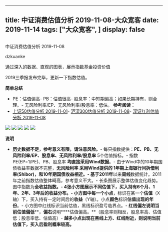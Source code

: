 
---
title:   中证消费估值分析 2019-11-08-大众宽客
date: 2019-11-14
tags: ["大众宽客", ]
display: false
---


## 



中证消费估值分析 2019-11-08




dzkuanke




通过深入的数据、直观的图表，展示指数基金投资价值


2019三季报发布完毕，更新一下指数估值。



**简单总结**
- PE：估值偏高- PB：估值很高- 股息率：中短期偏高；如果长期持有，则合理。- 无风险利率/EP、无风险利率/股息率：低估。
**参考阅读：**
- [上证50估值分析 2019-11-01](http://mp.weixin.qq.com/s?__biz=MzAwMTc1MDcwNw==&amp;mid=2648275324&amp;idx=1&amp;sn=82295cdce6f1a749c56daeaed67d1a10&amp;chksm=82f93aa0b58eb3b61409ee053bde23f71215a944fd9b2c7c30d387104785a37fa3cf78cb6ab9&amp;scene=21#wechat_redirect)- [沪深300估值分析 2019-11-08](http://mp.weixin.qq.com/s?__biz=MzAwMTc1MDcwNw==&amp;mid=2648275353&amp;idx=1&amp;sn=67af3618d8f95af49bf37c9a40445f9b&amp;chksm=82f93a45b58eb35320c065f721bbf565926f260b849e9a0c546c98b69dfea10abe39fd7e8b4d&amp;scene=21#wechat_redirect)- [](http://mp.weixin.qq.com/s?__biz=MzAwMTc1MDcwNw==&amp;mid=2648275353&amp;idx=1&amp;sn=67af3618d8f95af49bf37c9a40445f9b&amp;chksm=82f93a45b58eb35320c065f721bbf565926f260b849e9a0c546c98b69dfea10abe39fd7e8b4d&amp;scene=21#wechat_redirect)[深证红利估值分析 2019-11-08](http://mp.weixin.qq.com/s?__biz=MzAwMTc1MDcwNw==&amp;mid=2648275362&amp;idx=1&amp;sn=0ec58906f0412e22a92edadd9afb8bf6&amp;chksm=82f93a7eb58eb3683cf7a638ae6d22e9459eda65b3c818306baaa0ea7cf7d72c43952d121ecf&amp;scene=21#wechat_redirect)


<img class="rich_pages js_insertlocalimg" data-ratio="1.1226765799256506" data-s="300,640" src="https://mmbiz.qpic.cn/mmbiz_png/PKw3FQPmhIhFP7UGUc1BnN1zYYZg5tgiagYPpV4ibpicGTPB4B4BnialHxSaDSbauoMUuUJfQkGdnVGHcxjFvFKcNQ/640?wx_fmt=png" data-type="png" data-w="1076" style="">

<img class="rich_pages js_insertlocalimg" data-ratio="1.1226765799256506" data-s="300,640" src="https://mmbiz.qpic.cn/mmbiz_png/PKw3FQPmhIhFP7UGUc1BnN1zYYZg5tgiaicj6YYsKMMxzZ23jXHFjr4d3YYFBI0ficyc1RBNbIvvJ9WVNqTqpjWwA/640?wx_fmt=png" data-type="png" data-w="1076" style="">

<img class="rich_pages js_insertlocalimg" data-ratio="1.1245353159851301" data-s="300,640" src="https://mmbiz.qpic.cn/mmbiz_png/PKw3FQPmhIhFP7UGUc1BnN1zYYZg5tgiaU6ruBZWNZOyY6PiaByC3UydFukLjncoPKTAHpUwriaXTfN2vXnt3Xic2g/640?wx_fmt=png" data-type="png" data-w="1076" style="">

<img class="rich_pages js_insertlocalimg" data-ratio="1.1245353159851301" data-s="300,640" src="https://mmbiz.qpic.cn/mmbiz_png/PKw3FQPmhIhFP7UGUc1BnN1zYYZg5tgia1oeuQ6eQTXpGhfsvtND1PeuJSjNuxrwl6CE0lstH5GJJgXMny1bLXw/640?wx_fmt=png" data-type="png" data-w="1076" style="">

<img class="rich_pages js_insertlocalimg" data-ratio="1.1245353159851301" data-s="300,640" src="https://mmbiz.qpic.cn/mmbiz_png/PKw3FQPmhIhFP7UGUc1BnN1zYYZg5tgiavict2KuDV0FD2kLwibiaicO4icCOw5QfsH0nZAIGp5SbFBbRFMlgCvsytGA/640?wx_fmt=png" data-type="png" data-w="1076" style="">

**说明**
- **历史数据不足，参考意义有限，请注意风险。**- 每只指数提供：**PE、PB、无风险利率/EP、股息率、无风险利率/股息率**&nbsp;5个估值指标。- 指数PE(EP=1/PE)、PB、股息率&nbsp;**均直接采用Wind数据**。- 由于Wind中的10年期国债收益率数据不完整，**无风险利率&nbsp;**采用Wind提供的&nbsp;**1年期上海银行间拆借利率(Shibor)**，和10年期国债收益相近。- 基于**2011年**以来**周线**数据统计。2011年之前指数估值整体畸高，参考意义不大。- 长条图展示整体估值变化趋势。图中指数为**全收益指数。******- **4张小方图展示不同估值下，买入持有6个月、1年、2年、3年后的收益分布。**- 小方图中**每一个小点**，标识在某一个**估值**（X轴）下，买入持有一定时间后的**收益**（Y轴）。小点**颜色**标识**估值出现的年份**。- 小方图中红线标识当前估值，黑线标识盈亏临界点。- **红线偏左****说明当前****估值偏低****，****偏右****说明****估值偏高。**（股息率则相反，股息率高、估值低；股息率低、估值高）- **越多小点出现在黑线上方、红线附近，则说明当前估值下，买入后盈利概率较高。**









